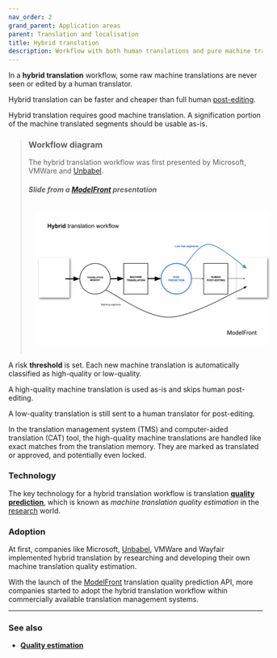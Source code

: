 ```yaml
---
nav_order: 2
grand_parent: Application areas
parent: Translation and localisation
title: Hybrid translation
description: Workflow with both human translations and pure machine translations
---
```


In a **hybrid translation** workflow, some raw machine translations are never seen or edited by a human translator.

Hybrid translation can be faster and cheaper than full human [post-editing](post-editing.md).

Hybrid translation requires good machine translation.
A signification portion of the machine translated segments should be usable as-is.

> ### Workflow diagram
> The hybrid translation workflow was first presented by Microsoft, VMWare and [Unbabel](../../more/industry/companies.md#unbabel).
>
> ##### Slide from a [ModelFront](more/industry/companies.md#modelfront) presentation
> <img title='Hybrid translation workflow' src='/applications/workflows/hybrid-translation-workflow.png' width='700' style='padding: 1em;' />

A risk **threshold** is set.
Each new machine translation is automatically classified as high-quality or low-quality.

A high-quality machine translation is used as-is and skips human post-editing.

A low-quality translation is still sent to a human translator for post-editing.

In the translation management system (TMS) and computer-aided translation (CAT) tool, the high-quality machine translations are handled like exact matches from the translation memory.
They are marked as translated or approved, and potentially even locked.

### Technology

The key technology for a hybrid translation workflow is translation [**quality prediction**](../../quality-estimation/quality-estimation.md), which is known as *machine translation quality estimation* in the [research](../../building-and-research/building-and-research.md) world.

### Adoption

At first, companies like Microsoft, [Unbabel](../../more/industry/companies.md#unbabel), VMWare and Wayfair implemented hybrid translation by researching and developing their own machine translation quality estimation.

With the launch of the [ModelFront](../../more/industry/companies.md#modelfront) translation quality prediction API, more companies started to adopt the hybrid translation workflow within commercially available translation management systems.


---

### See also

- [**Quality estimation**](../../quality-estimation/quality-estimation.md)
